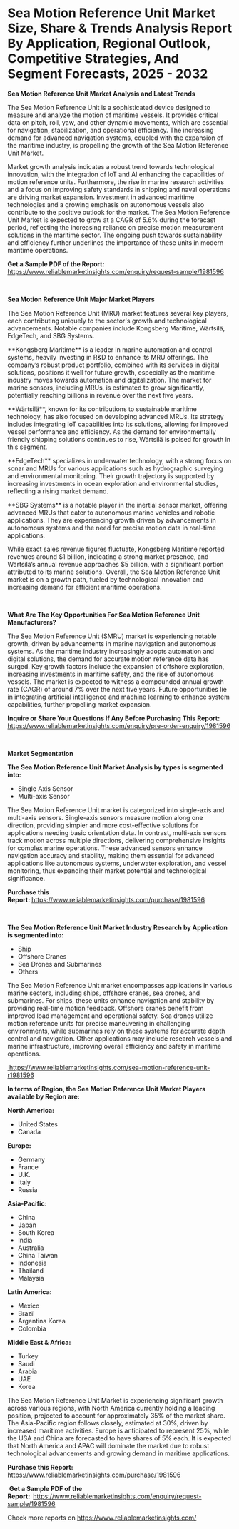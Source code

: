 <p><h1>Sea Motion Reference Unit Market Size, Share & Trends Analysis Report By Application, Regional Outlook, Competitive Strategies, And Segment Forecasts, 2025 - 2032</h1></p><p><strong>Sea Motion Reference Unit Market Analysis and Latest Trends</strong></p>
<p><p>The Sea Motion Reference Unit is a sophisticated device designed to measure and analyze the motion of maritime vessels. It provides critical data on pitch, roll, yaw, and other dynamic movements, which are essential for navigation, stabilization, and operational efficiency. The increasing demand for advanced navigation systems, coupled with the expansion of the maritime industry, is propelling the growth of the Sea Motion Reference Unit Market.</p><p>Market growth analysis indicates a robust trend towards technological innovation, with the integration of IoT and AI enhancing the capabilities of motion reference units. Furthermore, the rise in marine research activities and a focus on improving safety standards in shipping and naval operations are driving market expansion. Investment in advanced maritime technologies and a growing emphasis on autonomous vessels also contribute to the positive outlook for the market. The Sea Motion Reference Unit Market is expected to grow at a CAGR of 5.6% during the forecast period, reflecting the increasing reliance on precise motion measurement solutions in the maritime sector. The ongoing push towards sustainability and efficiency further underlines the importance of these units in modern maritime operations.</p></p>
<p><strong>Get a Sample PDF of the Report:&nbsp;</strong> <a href="https://www.reliablemarketinsights.com/enquiry/request-sample/1981596?utm_campaign=2667&utm_medium=2&utm_source=Github&utm_content=ia&utm_term=02032025&utm_id=sea-motion-reference-unit">https://www.reliablemarketinsights.com/enquiry/request-sample/1981596</a></p>
<p>&nbsp;</p>
<p><strong>Sea Motion Reference Unit Major Market Players</strong></p>
<p><p>The Sea Motion Reference Unit (MRU) market features several key players, each contributing uniquely to the sector's growth and technological advancements. Notable companies include Kongsberg Maritime, Wärtsilä, EdgeTech, and SBG Systems.</p><p>**Kongsberg Maritime** is a leader in marine automation and control systems, heavily investing in R&D to enhance its MRU offerings. The company’s robust product portfolio, combined with its services in digital solutions, positions it well for future growth, especially as the maritime industry moves towards automation and digitalization. The market for marine sensors, including MRUs, is estimated to grow significantly, potentially reaching billions in revenue over the next five years.</p><p>**Wärtsilä**, known for its contributions to sustainable maritime technology, has also focused on developing advanced MRUs. Its strategy includes integrating IoT capabilities into its solutions, allowing for improved vessel performance and efficiency. As the demand for environmentally friendly shipping solutions continues to rise, Wärtsilä is poised for growth in this segment.</p><p>**EdgeTech** specializes in underwater technology, with a strong focus on sonar and MRUs for various applications such as hydrographic surveying and environmental monitoring. Their growth trajectory is supported by increasing investments in ocean exploration and environmental studies, reflecting a rising market demand.</p><p>**SBG Systems** is a notable player in the inertial sensor market, offering advanced MRUs that cater to autonomous marine vehicles and robotic applications. They are experiencing growth driven by advancements in autonomous systems and the need for precise motion data in real-time applications.</p><p>While exact sales revenue figures fluctuate, Kongsberg Maritime reported revenues around $1 billion, indicating a strong market presence, and Wärtsilä’s annual revenue approaches $5 billion, with a significant portion attributed to its marine solutions. Overall, the Sea Motion Reference Unit market is on a growth path, fueled by technological innovation and increasing demand for efficient maritime operations.</p></p>
<p>&nbsp;</p>
<p><strong>What Are The Key Opportunities For Sea Motion Reference Unit Manufacturers?</strong></p>
<p><p>The Sea Motion Reference Unit (SMRU) market is experiencing notable growth, driven by advancements in marine navigation and autonomous systems. As the maritime industry increasingly adopts automation and digital solutions, the demand for accurate motion reference data has surged. Key growth factors include the expansion of offshore exploration, increasing investments in maritime safety, and the rise of autonomous vessels. The market is expected to witness a compounded annual growth rate (CAGR) of around 7% over the next five years. Future opportunities lie in integrating artificial intelligence and machine learning to enhance system capabilities, further propelling market expansion.</p></p>
<p><strong>Inquire or Share Your Questions If Any Before Purchasing This Report:</strong> <a href="https://www.reliablemarketinsights.com/enquiry/pre-order-enquiry/1981596?utm_campaign=2667&utm_medium=2&utm_source=Github&utm_content=ia&utm_term=02032025&utm_id=sea-motion-reference-unit">https://www.reliablemarketinsights.com/enquiry/pre-order-enquiry/1981596</a></p>
<p>&nbsp;</p>
<p><strong>Market Segmentation</strong></p>
<p><strong>The Sea Motion Reference Unit Market Analysis by types is segmented into:</strong></p>
<p><ul><li>Single Axis Sensor</li><li>Multi-axis Sensor</li></ul></p>
<p><p>The Sea Motion Reference Unit market is categorized into single-axis and multi-axis sensors. Single-axis sensors measure motion along one direction, providing simpler and more cost-effective solutions for applications needing basic orientation data. In contrast, multi-axis sensors track motion across multiple directions, delivering comprehensive insights for complex marine operations. These advanced sensors enhance navigation accuracy and stability, making them essential for advanced applications like autonomous systems, underwater exploration, and vessel monitoring, thus expanding their market potential and technological significance.</p></p>
<p><strong>Purchase this Report:&nbsp;</strong><a href="https://www.reliablemarketinsights.com/purchase/1981596?utm_campaign=2667&utm_medium=2&utm_source=Github&utm_content=ia&utm_term=02032025&utm_id=sea-motion-reference-unit">https://www.reliablemarketinsights.com/purchase/1981596</a></p>
<p>&nbsp;</p>
<p><strong>The Sea Motion Reference Unit Market Industry Research by Application is segmented into:</strong></p>
<p><ul><li>Ship</li><li>Offshore Cranes</li><li>Sea Drones and Submarines</li><li>Others</li></ul></p>
<p><p>The Sea Motion Reference Unit market encompasses applications in various marine sectors, including ships, offshore cranes, sea drones, and submarines. For ships, these units enhance navigation and stability by providing real-time motion feedback. Offshore cranes benefit from improved load management and operational safety. Sea drones utilize motion reference units for precise maneuvering in challenging environments, while submarines rely on these systems for accurate depth control and navigation. Other applications may include research vessels and marine infrastructure, improving overall efficiency and safety in maritime operations.</p></p>
<p><a href="https://www.reliablemarketinsights.com/sea-motion-reference-unit-r1981596?utm_campaign=2667&utm_medium=2&utm_source=Github&utm_content=ia&utm_term=02032025&utm_id=sea-motion-reference-unit">&nbsp;https://www.reliablemarketinsights.com/sea-motion-reference-unit-r1981596</a></p>
<p><strong>In terms of Region, the Sea Motion Reference Unit Market Players available by Region are:</strong></p>
<p>
    <p> <strong> North America: </strong>
        <ul>
            <li>United States</li>
            <li>Canada</li>
        </ul>
        </p> 
    <p> <strong> Europe: </strong>
        <ul>
            <li>Germany</li>
            <li>France</li>
            <li>U.K.</li>
            <li>Italy</li>
            <li>Russia</li>
        </ul>
        </p> 
    <p> <strong> Asia-Pacific: </strong>
        <ul>
            <li>China</li>
            <li>Japan</li>
            <li>South Korea</li>
            <li>India</li>
            <li>Australia</li>
            <li>China Taiwan</li>
            <li>Indonesia</li>
            <li>Thailand</li>
            <li>Malaysia</li>
        </ul>
        </p> 
    <p> <strong> Latin America: </strong>
        <ul>
            <li>Mexico</li>
            <li>Brazil</li>
            <li>Argentina Korea</li>
            <li>Colombia</li>
        </ul>
        </p> 
    <p> <strong> Middle East & Africa: </strong>
        <ul>
            <li>Turkey</li>
            <li>Saudi</li>
            <li>Arabia</li>
            <li>UAE</li>
            <li>Korea</li>
        </ul>
    </p>
    </p>
<p><p>The Sea Motion Reference Unit Market is experiencing significant growth across various regions, with North America currently holding a leading position, projected to account for approximately 35% of the market share. The Asia-Pacific region follows closely, estimated at 30%, driven by increased maritime activities. Europe is anticipated to represent 25%, while the USA and China are forecasted to have shares of 5% each. It is expected that North America and APAC will dominate the market due to robust technological advancements and growing demand in maritime applications.</p></p>
<p><strong>Purchase this Report: </strong><a href="https://www.reliablemarketinsights.com/purchase/1981596?utm_campaign=2667&utm_medium=2&utm_source=Github&utm_content=ia&utm_term=02032025&utm_id=sea-motion-reference-unit">https://www.reliablemarketinsights.com/purchase/1981596</a></p>
<p>&nbsp;<strong>Get a Sample PDF of the Report:&nbsp;&nbsp;</strong><a href="https://www.reliablemarketinsights.com/enquiry/request-sample/1981596?utm_campaign=2667&utm_medium=2&utm_source=Github&utm_content=ia&utm_term=02032025&utm_id=sea-motion-reference-unit">https://www.reliablemarketinsights.com/enquiry/request-sample/1981596</a></p>
<p><strong></strong></p>
<p>Check more reports on <a href="https://www.reliablemarketinsights.com/?utm_campaign=2667&utm_medium=2&utm_source=Github&utm_content=ia&utm_term=02032025&utm_id=sea-motion-reference-unit">https://www.reliablemarketinsights.com/</a></p>